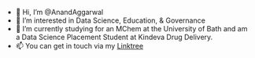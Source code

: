 - 👋 Hi, I’m @AnandAggarwal
- 👀 I’m interested in Data Science, Education, & Governance
- 🌱 I’m currently studying for an MChem at the University of Bath and am a Data Science Placement Student at Kindeva Drug Delivery.
- 📫 You can get in touch via my <a href="https://www.linktr.ee/anandaggarwal">Linktree</a>


